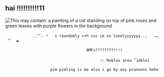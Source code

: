 ## hai !!!!!!!!!!11

<img src="https://i.pinimg.com/736x/d6/50/15/d65015603c267661bad575e2b5667c51.jpg" alt="This may contain: a painting of a cat standing on top of pink roses and green leaves with purple flowers in the background"/>

            

                ..︶◟ ⺀　 i reandomly c+h cus im so lonelyyyyyyy..,  ⠀ᴗᴗ　⠀՞ 　💔 

                                        BMF>?????????!!!

                                              𓏵 Roblox area ˚idklol

                        pim pimling is me also i go by any pronouns hehe
